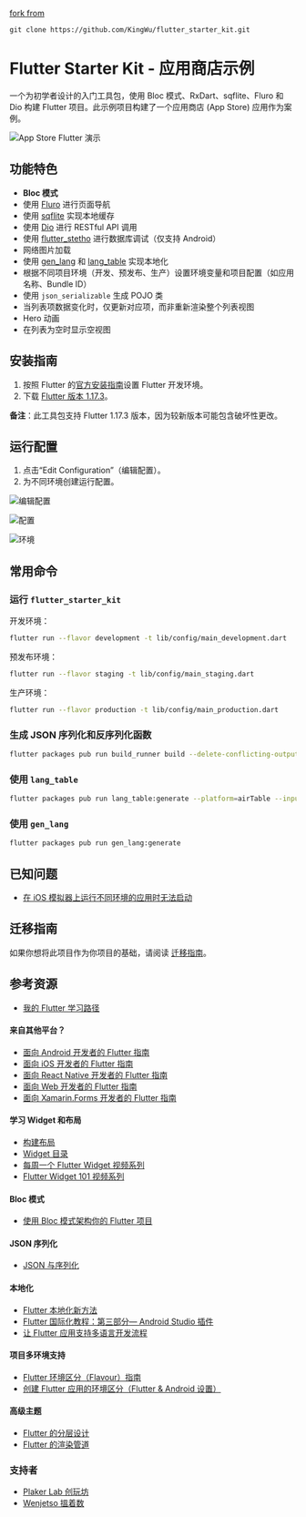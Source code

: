 [fork from](https://github.com/KingWu/flutter_starter_kit)

```
git clone https://github.com/KingWu/flutter_starter_kit.git
```


# Flutter Starter Kit - 应用商店示例

一个为初学者设计的入门工具包，使用 Bloc 模式、RxDart、sqflite、Fluro 和 Dio 构建 Flutter 项目。此示例项目构建了一个应用商店 (App Store) 应用作为案例。

![App Store Flutter 演示](https://i.ibb.co/FsyWhpY/ezgif-3-5dbb34baf658.gif)

## 功能特色

- **Bloc 模式**
- 使用 [Fluro](https://github.com/theyakka/fluro) 进行页面导航
- 使用 [sqflite](https://github.com/tekartik/sqflite) 实现本地缓存
- 使用 [Dio](https://github.com/flutterchina/dio) 进行 RESTful API 调用
- 使用 [flutter_stetho](https://github.com/brianegan/flutter_stetho) 进行数据库调试（仅支持 Android）
- 网络图片加载
- 使用 [gen_lang](https://github.com/KingWu/gen_lang) 和 [lang_table](https://github.com/KingWu/lang_table) 实现本地化
- 根据不同项目环境（开发、预发布、生产）设置环境变量和项目配置（如应用名称、Bundle ID）
- 使用 `json_serializable` 生成 POJO 类
- 当列表项数据变化时，仅更新对应项，而非重新渲染整个列表视图
- Hero 动画
- 在列表为空时显示空视图

## 安装指南

1. 按照 Flutter 的[官方安装指南](https://flutter.io/docs/get-started/install)设置 Flutter 开发环境。
2. 下载 [Flutter 版本 1.17.3](https://flutter.dev/docs/development/tools/sdk/releases)。

**备注**：此工具包支持 Flutter 1.17.3 版本，因为较新版本可能包含破坏性更改。

## 运行配置

1. 点击“Edit Configuration”（编辑配置）。
2. 为不同环境创建运行配置。

![编辑配置](https://i.ibb.co/sbkgnmN/Screen-Shot-2019-01-13-at-7-28-44-PM.png)

![配置](https://i.ibb.co/tqPgMVz/Screen-Shot-2019-01-13-at-7-52-38-PM.png)

![环境](https://i.ibb.co/hCP2QJ1/Screen-Shot-2019-01-13-at-7-40-16-PM.png)

## 常用命令

### 运行 `flutter_starter_kit`

开发环境：

```bash
flutter run --flavor development -t lib/config/main_development.dart
```

预发布环境：

```bash
flutter run --flavor staging -t lib/config/main_staging.dart
```

生产环境：

```bash
flutter run --flavor production -t lib/config/main_production.dart
```

### 生成 JSON 序列化和反序列化函数

```bash
flutter packages pub run build_runner build --delete-conflicting-outputs
```

### 使用 `lang_table`

```bash
flutter packages pub run lang_table:generate --platform=airTable --input=https://api.airtable.com/v0/appZmh0WMg3y6APAg/example --api-key={YOUR API KEY} --target=Flutter
```

### 使用 `gen_lang`

```bash
flutter packages pub run gen_lang:generate
```

## 已知问题

- [在 iOS 模拟器上运行不同环境的应用时无法启动](https://github.com/flutter/flutter/issues/21335)

## 迁移指南

如果你想将此项目作为你项目的基础，请阅读 [迁移指南](https://github.com/KingWu/flutter_starter_kit/wiki/Migration-Guide)。

## 参考资源

- [我的 Flutter 学习路径](https://medium.com/@kingwu/flutter-learning-path-d6b3b0235799)

#### 来自其他平台？

- [面向 Android 开发者的 Flutter 指南](https://flutter.io/docs/get-started/flutter-for/android-devs)
- [面向 iOS 开发者的 Flutter 指南](https://flutter.io/docs/get-started/flutter-for/ios-devs)
- [面向 React Native 开发者的 Flutter 指南](https://flutter.io/docs/get-started/flutter-for/react-native-devs)
- [面向 Web 开发者的 Flutter 指南](https://flutter.io/docs/get-started/flutter-for/web-devs)
- [面向 Xamarin.Forms 开发者的 Flutter 指南](https://flutter.io/docs/get-started/flutter-for/xamarin-forms-devs)

#### 学习 Widget 和布局

- [构建布局](https://flutter.io/docs/development/ui/layout)
- [Widget 目录](https://flutter.io/docs/development/ui/widgets)
- [每周一个 Flutter Widget 视频系列](https://www.youtube.com/playlist?list=PLOU2XLYxmsIL0pH0zWe_ZOHgGhZ7UasUE)
- [Flutter Widget 101 视频系列](https://www.youtube.com/playlist?list=PLOU2XLYxmsIJyiwUPCou_OVTpRIn_8UMd)

#### Bloc 模式

- [使用 Bloc 模式架构你的 Flutter 项目](https://medium.com/flutterpub/architecting-your-flutter-project-bd04e144a8f1)

#### JSON 序列化

- [JSON 与序列化](https://flutter.io/docs/development/data-and-backend/json)

#### 本地化

- [Flutter 本地化新方法](https://medium.com/@kingwu/a-new-approach-of-localization-in-flutter-e18bfb2b14ab)
- [Flutter 国际化教程：第三部分— Android Studio 插件](https://medium.com/@datvt9312/flutter-internationalization-tutorials-part-3-android-studio-plugin-8604e2dc90f0)
- [让 Flutter 应用支持多语言开发流程](https://medium.com/@zonble/%E8%AE%93-flutter-app-%E6%94%AF%E6%8F%B4%E5%A4%9A%E5%9C%8B%E8%AA%9E%E7%B3%BB%E7%9A%84%E9%96%8B%E7%99%BC%E6%B5%81%E7%A8%8B-ceb31532e2e1)

#### 项目多环境支持

- [Flutter 环境区分（Flavour）指南](https://medium.com/@salvatoregiordanoo/flavoring-flutter-392aaa875f36)
- [创建 Flutter 应用的环境区分（Flutter & Android 设置）](http://cogitas.net/creating-flavors-of-a-flutter-app/)

#### 高级主题

- [Flutter 的分层设计](https://www.youtube.com/watch?time_continue=1&v=dkyY9WCGMi0)
- [Flutter 的渲染管道](https://www.youtube.com/watch?v=UUfXWzp0-DU)

### 支持者

- [Plaker Lab 创玩坊](https://www.plakerlab.com/)
- [Wenjetso 搵着数](https://www.wenjetso.com/zh_HK/)
